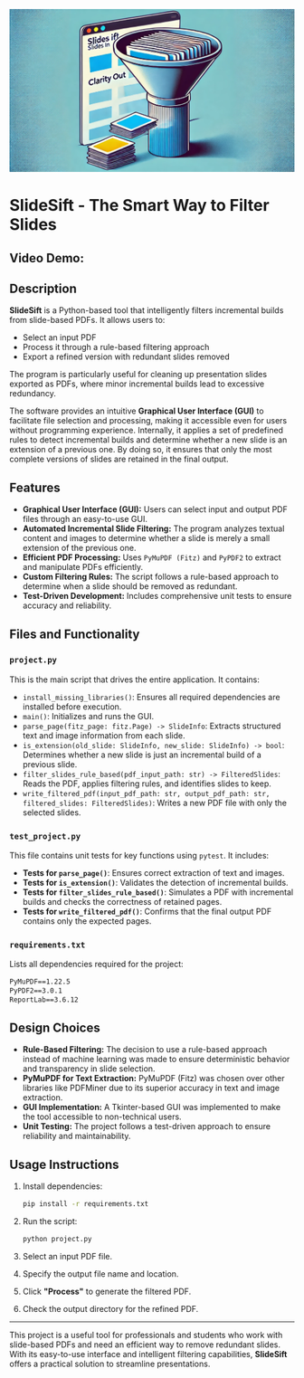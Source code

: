 ![CS50P Banner](images/slideshift.webp)

# SlideSift - The Smart Way to Filter Slides

## Video Demo:

## Description

**SlideSift** is a Python-based tool that intelligently filters incremental builds from slide-based PDFs. It allows users to:

- Select an input PDF
- Process it through a rule-based filtering approach
- Export a refined version with redundant slides removed

The program is particularly useful for cleaning up presentation slides exported as PDFs, where minor incremental builds lead to excessive redundancy.

The software provides an intuitive **Graphical User Interface (GUI)** to facilitate file selection and processing, making it accessible even for users without programming experience. Internally, it applies a set of predefined rules to detect incremental builds and determine whether a new slide is an extension of a previous one. By doing so, it ensures that only the most complete versions of slides are retained in the final output.

## Features

- **Graphical User Interface (GUI):** Users can select input and output PDF files through an easy-to-use GUI.
- **Automated Incremental Slide Filtering:** The program analyzes textual content and images to determine whether a slide is merely a small extension of the previous one.
- **Efficient PDF Processing:** Uses `PyMuPDF (Fitz)` and `PyPDF2` to extract and manipulate PDFs efficiently.
- **Custom Filtering Rules:** The script follows a rule-based approach to determine when a slide should be removed as redundant.
- **Test-Driven Development:** Includes comprehensive unit tests to ensure accuracy and reliability.

## Files and Functionality

### `project.py`

This is the main script that drives the entire application. It contains:

- `install_missing_libraries()`: Ensures all required dependencies are installed before execution.
- `main()`: Initializes and runs the GUI.
- `parse_page(fitz_page: fitz.Page) -> SlideInfo`: Extracts structured text and image information from each slide.
- `is_extension(old_slide: SlideInfo, new_slide: SlideInfo) -> bool`: Determines whether a new slide is just an incremental build of a previous slide.
- `filter_slides_rule_based(pdf_input_path: str) -> FilteredSlides`: Reads the PDF, applies filtering rules, and identifies slides to keep.
- `write_filtered_pdf(input_pdf_path: str, output_pdf_path: str, filtered_slides: FilteredSlides)`: Writes a new PDF file with only the selected slides.

### `test_project.py`

This file contains unit tests for key functions using `pytest`. It includes:

- **Tests for `parse_page()`**: Ensures correct extraction of text and images.
- **Tests for `is_extension()`**: Validates the detection of incremental builds.
- **Tests for `filter_slides_rule_based()`**: Simulates a PDF with incremental builds and checks the correctness of retained pages.
- **Tests for `write_filtered_pdf()`**: Confirms that the final output PDF contains only the expected pages.

### `requirements.txt`

Lists all dependencies required for the project:

```
PyMuPDF==1.22.5
PyPDF2==3.0.1
ReportLab==3.6.12
```

## Design Choices

- **Rule-Based Filtering:** The decision to use a rule-based approach instead of machine learning was made to ensure deterministic behavior and transparency in slide selection.
- **PyMuPDF for Text Extraction:** PyMuPDF (Fitz) was chosen over other libraries like PDFMiner due to its superior accuracy in text and image extraction.
- **GUI Implementation:** A Tkinter-based GUI was implemented to make the tool accessible to non-technical users.
- **Unit Testing:** The project follows a test-driven approach to ensure reliability and maintainability.

## Usage Instructions

1. Install dependencies:

   ```bash
   pip install -r requirements.txt
   ```

2. Run the script:

   ```bash
   python project.py
   ```

3. Select an input PDF file.
4. Specify the output file name and location.
5. Click **"Process"** to generate the filtered PDF.
6. Check the output directory for the refined PDF.

---

This project is a useful tool for professionals and students who work with slide-based PDFs and need an efficient way to remove redundant slides. With its easy-to-use interface and intelligent filtering capabilities, **SlideSift** offers a practical solution to streamline presentations.
